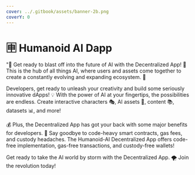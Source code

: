 ```yaml
---
cover: ../.gitbook/assets/banner-2b.png
coverY: 0
---
```


# 🈸 Humanoid AI Dapp

"🚀 Get ready to blast off into the future of AI with the Decentralized App! 🚀 This is the hub of all things AI, where users and assets come together to create a constantly evolving and expanding ecosystem. 🤖

Developers, get ready to unleash your creativity and build some seriously innovative dApps! 💡 With the power of AI at your fingertips, the possibilities are endless. Create interactive characters 🎭, AI assets 💎, content 📚, datasets 📊, and more!

💰 Plus, the Decentralized App has got your back with some major benefits for developers. 💪 Say goodbye to code-heavy smart contracts, gas fees, and custody headaches. The Humanoid-AI Decentralized App offers code-free implementation, gas-free transactions, and custody-free wallets!

Get ready to take the AI world by storm with the Decentralized App. 🌪️ Join the revolution today!
